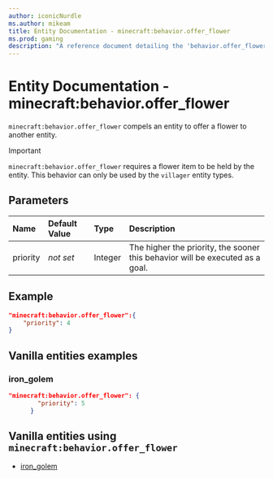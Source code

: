 ```yaml
---
author: iconicNurdle
ms.author: mikeam
title: Entity Documentation - minecraft:behavior.offer_flower
ms.prod: gaming
description: "A reference document detailing the 'behavior.offer_flower' entity goal"
---
```


# Entity Documentation - minecraft:behavior.offer_flower

`minecraft:behavior.offer_flower` compels an entity to offer a flower to another entity.

>[!IMPORTANT]
> `minecraft:behavior.offer_flower` requires a flower item to be held by the entity.
> This behavior can only be used by the `villager` entity types.

## Parameters

|Name |Default Value  |Type  |Description  |
|:----------|:----------|:----------|:----------|
|priority|*not set*|Integer|The higher the priority, the sooner this behavior will be executed as a goal.|

## Example

```json
"minecraft:behavior.offer_flower":{
    "priority": 4
}
```

## Vanilla entities examples

### iron_golem

```json
"minecraft:behavior.offer_flower": {
        "priority": 5
      }
```

## Vanilla entities using `minecraft:behavior.offer_flower`

- [iron_golem](../../../../Source/VanillaBehaviorPack_Snippets/entities/iron_golem.md)
